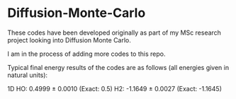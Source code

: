 # Diffusion-Monte-Carlo


These codes have been developed originally as part of my MSc research project looking into Diffusion Monte Carlo.


I am in the process of adding more codes to this repo.


Typical final energy results of the codes are as follows (all energies given in natural units):

1D HO:  0.4999 ± 0.0010    (Exact: 0.5)
H2:     -1.1649 ± 0.0027   (Exact: -1.1645)
